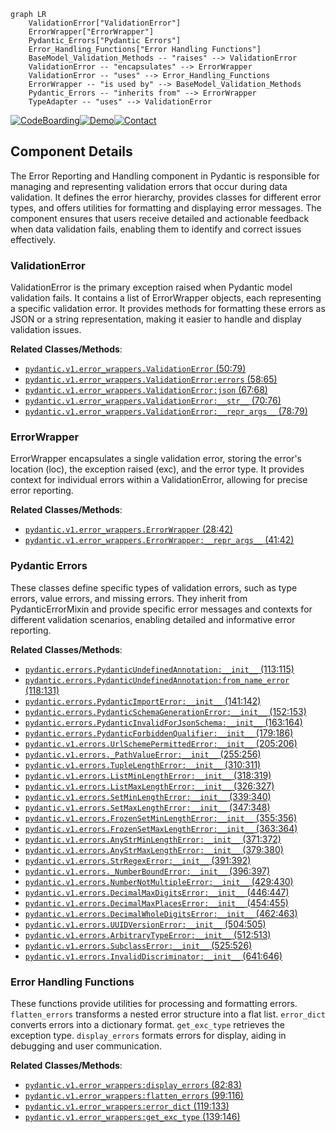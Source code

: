 ```mermaid
graph LR
    ValidationError["ValidationError"]
    ErrorWrapper["ErrorWrapper"]
    Pydantic_Errors["Pydantic Errors"]
    Error_Handling_Functions["Error Handling Functions"]
    BaseModel_Validation_Methods -- "raises" --> ValidationError
    ValidationError -- "encapsulates" --> ErrorWrapper
    ValidationError -- "uses" --> Error_Handling_Functions
    ErrorWrapper -- "is used by" --> BaseModel_Validation_Methods
    Pydantic_Errors -- "inherits from" --> ErrorWrapper
    TypeAdapter -- "uses" --> ValidationError
```
[![CodeBoarding](https://img.shields.io/badge/Generated%20by-CodeBoarding-9cf?style=flat-square)](https://github.com/CodeBoarding/GeneratedOnBoardings)[![Demo](https://img.shields.io/badge/Try%20our-Demo-blue?style=flat-square)](https://www.codeboarding.org/demo)[![Contact](https://img.shields.io/badge/Contact%20us%20-%20codeboarding@gmail.com-lightgrey?style=flat-square)](mailto:codeboarding@gmail.com)

## Component Details

The Error Reporting and Handling component in Pydantic is responsible for managing and representing validation errors that occur during data validation. It defines the error hierarchy, provides classes for different error types, and offers utilities for formatting and displaying error messages. The component ensures that users receive detailed and actionable feedback when data validation fails, enabling them to identify and correct issues effectively.

### ValidationError
ValidationError is the primary exception raised when Pydantic model validation fails. It contains a list of ErrorWrapper objects, each representing a specific validation error. It provides methods for formatting these errors as JSON or a string representation, making it easier to handle and display validation issues.


**Related Classes/Methods**:

- <a href="https://github.com/pydantic/pydantic/blob/master/pydantic/v1/error_wrappers.py#L50-L79" target="_blank" rel="noopener noreferrer">`pydantic.v1.error_wrappers.ValidationError` (50:79)</a>
- <a href="https://github.com/pydantic/pydantic/blob/master/pydantic/v1/error_wrappers.py#L58-L65" target="_blank" rel="noopener noreferrer">`pydantic.v1.error_wrappers.ValidationError:errors` (58:65)</a>
- <a href="https://github.com/pydantic/pydantic/blob/master/pydantic/v1/error_wrappers.py#L67-L68" target="_blank" rel="noopener noreferrer">`pydantic.v1.error_wrappers.ValidationError:json` (67:68)</a>
- <a href="https://github.com/pydantic/pydantic/blob/master/pydantic/v1/error_wrappers.py#L70-L76" target="_blank" rel="noopener noreferrer">`pydantic.v1.error_wrappers.ValidationError:__str__` (70:76)</a>
- <a href="https://github.com/pydantic/pydantic/blob/master/pydantic/v1/error_wrappers.py#L78-L79" target="_blank" rel="noopener noreferrer">`pydantic.v1.error_wrappers.ValidationError:__repr_args__` (78:79)</a>


### ErrorWrapper
ErrorWrapper encapsulates a single validation error, storing the error's location (loc), the exception raised (exc), and the error type. It provides context for individual errors within a ValidationError, allowing for precise error reporting.


**Related Classes/Methods**:

- <a href="https://github.com/pydantic/pydantic/blob/master/pydantic/v1/error_wrappers.py#L28-L42" target="_blank" rel="noopener noreferrer">`pydantic.v1.error_wrappers.ErrorWrapper` (28:42)</a>
- <a href="https://github.com/pydantic/pydantic/blob/master/pydantic/v1/error_wrappers.py#L41-L42" target="_blank" rel="noopener noreferrer">`pydantic.v1.error_wrappers.ErrorWrapper:__repr_args__` (41:42)</a>


### Pydantic Errors
These classes define specific types of validation errors, such as type errors, value errors, and missing errors. They inherit from PydanticErrorMixin and provide specific error messages and contexts for different validation scenarios, enabling detailed and informative error reporting.


**Related Classes/Methods**:

- <a href="https://github.com/pydantic/pydantic/blob/master/pydantic/errors.py#L113-L115" target="_blank" rel="noopener noreferrer">`pydantic.errors.PydanticUndefinedAnnotation:__init__` (113:115)</a>
- <a href="https://github.com/pydantic/pydantic/blob/master/pydantic/errors.py#L118-L131" target="_blank" rel="noopener noreferrer">`pydantic.errors.PydanticUndefinedAnnotation:from_name_error` (118:131)</a>
- <a href="https://github.com/pydantic/pydantic/blob/master/pydantic/errors.py#L141-L142" target="_blank" rel="noopener noreferrer">`pydantic.errors.PydanticImportError:__init__` (141:142)</a>
- <a href="https://github.com/pydantic/pydantic/blob/master/pydantic/errors.py#L152-L153" target="_blank" rel="noopener noreferrer">`pydantic.errors.PydanticSchemaGenerationError:__init__` (152:153)</a>
- <a href="https://github.com/pydantic/pydantic/blob/master/pydantic/errors.py#L163-L164" target="_blank" rel="noopener noreferrer">`pydantic.errors.PydanticInvalidForJsonSchema:__init__` (163:164)</a>
- <a href="https://github.com/pydantic/pydantic/blob/master/pydantic/errors.py#L179-L186" target="_blank" rel="noopener noreferrer">`pydantic.errors.PydanticForbiddenQualifier:__init__` (179:186)</a>
- <a href="https://github.com/pydantic/pydantic/blob/master/pydantic/v1/errors.py#L205-L206" target="_blank" rel="noopener noreferrer">`pydantic.v1.errors.UrlSchemePermittedError:__init__` (205:206)</a>
- <a href="https://github.com/pydantic/pydantic/blob/master/pydantic/v1/errors.py#L255-L256" target="_blank" rel="noopener noreferrer">`pydantic.v1.errors._PathValueError:__init__` (255:256)</a>
- <a href="https://github.com/pydantic/pydantic/blob/master/pydantic/v1/errors.py#L310-L311" target="_blank" rel="noopener noreferrer">`pydantic.v1.errors.TupleLengthError:__init__` (310:311)</a>
- <a href="https://github.com/pydantic/pydantic/blob/master/pydantic/v1/errors.py#L318-L319" target="_blank" rel="noopener noreferrer">`pydantic.v1.errors.ListMinLengthError:__init__` (318:319)</a>
- <a href="https://github.com/pydantic/pydantic/blob/master/pydantic/v1/errors.py#L326-L327" target="_blank" rel="noopener noreferrer">`pydantic.v1.errors.ListMaxLengthError:__init__` (326:327)</a>
- <a href="https://github.com/pydantic/pydantic/blob/master/pydantic/v1/errors.py#L339-L340" target="_blank" rel="noopener noreferrer">`pydantic.v1.errors.SetMinLengthError:__init__` (339:340)</a>
- <a href="https://github.com/pydantic/pydantic/blob/master/pydantic/v1/errors.py#L347-L348" target="_blank" rel="noopener noreferrer">`pydantic.v1.errors.SetMaxLengthError:__init__` (347:348)</a>
- <a href="https://github.com/pydantic/pydantic/blob/master/pydantic/v1/errors.py#L355-L356" target="_blank" rel="noopener noreferrer">`pydantic.v1.errors.FrozenSetMinLengthError:__init__` (355:356)</a>
- <a href="https://github.com/pydantic/pydantic/blob/master/pydantic/v1/errors.py#L363-L364" target="_blank" rel="noopener noreferrer">`pydantic.v1.errors.FrozenSetMaxLengthError:__init__` (363:364)</a>
- <a href="https://github.com/pydantic/pydantic/blob/master/pydantic/v1/errors.py#L371-L372" target="_blank" rel="noopener noreferrer">`pydantic.v1.errors.AnyStrMinLengthError:__init__` (371:372)</a>
- <a href="https://github.com/pydantic/pydantic/blob/master/pydantic/v1/errors.py#L379-L380" target="_blank" rel="noopener noreferrer">`pydantic.v1.errors.AnyStrMaxLengthError:__init__` (379:380)</a>
- <a href="https://github.com/pydantic/pydantic/blob/master/pydantic/v1/errors.py#L391-L392" target="_blank" rel="noopener noreferrer">`pydantic.v1.errors.StrRegexError:__init__` (391:392)</a>
- <a href="https://github.com/pydantic/pydantic/blob/master/pydantic/v1/errors.py#L396-L397" target="_blank" rel="noopener noreferrer">`pydantic.v1.errors._NumberBoundError:__init__` (396:397)</a>
- <a href="https://github.com/pydantic/pydantic/blob/master/pydantic/v1/errors.py#L429-L430" target="_blank" rel="noopener noreferrer">`pydantic.v1.errors.NumberNotMultipleError:__init__` (429:430)</a>
- <a href="https://github.com/pydantic/pydantic/blob/master/pydantic/v1/errors.py#L446-L447" target="_blank" rel="noopener noreferrer">`pydantic.v1.errors.DecimalMaxDigitsError:__init__` (446:447)</a>
- <a href="https://github.com/pydantic/pydantic/blob/master/pydantic/v1/errors.py#L454-L455" target="_blank" rel="noopener noreferrer">`pydantic.v1.errors.DecimalMaxPlacesError:__init__` (454:455)</a>
- <a href="https://github.com/pydantic/pydantic/blob/master/pydantic/v1/errors.py#L462-L463" target="_blank" rel="noopener noreferrer">`pydantic.v1.errors.DecimalWholeDigitsError:__init__` (462:463)</a>
- <a href="https://github.com/pydantic/pydantic/blob/master/pydantic/v1/errors.py#L504-L505" target="_blank" rel="noopener noreferrer">`pydantic.v1.errors.UUIDVersionError:__init__` (504:505)</a>
- <a href="https://github.com/pydantic/pydantic/blob/master/pydantic/v1/errors.py#L512-L513" target="_blank" rel="noopener noreferrer">`pydantic.v1.errors.ArbitraryTypeError:__init__` (512:513)</a>
- <a href="https://github.com/pydantic/pydantic/blob/master/pydantic/v1/errors.py#L525-L526" target="_blank" rel="noopener noreferrer">`pydantic.v1.errors.SubclassError:__init__` (525:526)</a>
- <a href="https://github.com/pydantic/pydantic/blob/master/pydantic/v1/errors.py#L641-L646" target="_blank" rel="noopener noreferrer">`pydantic.v1.errors.InvalidDiscriminator:__init__` (641:646)</a>


### Error Handling Functions
These functions provide utilities for processing and formatting errors. `flatten_errors` transforms a nested error structure into a flat list. `error_dict` converts errors into a dictionary format. `get_exc_type` retrieves the exception type. `display_errors` formats errors for display, aiding in debugging and user communication.


**Related Classes/Methods**:

- <a href="https://github.com/pydantic/pydantic/blob/master/pydantic/v1/error_wrappers.py#L82-L83" target="_blank" rel="noopener noreferrer">`pydantic.v1.error_wrappers:display_errors` (82:83)</a>
- <a href="https://github.com/pydantic/pydantic/blob/master/pydantic/v1/error_wrappers.py#L99-L116" target="_blank" rel="noopener noreferrer">`pydantic.v1.error_wrappers:flatten_errors` (99:116)</a>
- <a href="https://github.com/pydantic/pydantic/blob/master/pydantic/v1/error_wrappers.py#L119-L133" target="_blank" rel="noopener noreferrer">`pydantic.v1.error_wrappers:error_dict` (119:133)</a>
- <a href="https://github.com/pydantic/pydantic/blob/master/pydantic/v1/error_wrappers.py#L139-L146" target="_blank" rel="noopener noreferrer">`pydantic.v1.error_wrappers:get_exc_type` (139:146)</a>